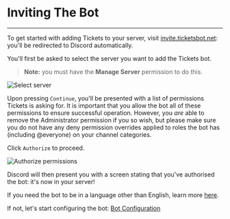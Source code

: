 # Inviting The Bot  
***

To get started with adding Tickets to your server, visit [invite.ticketsbot.net](https://invite.ticketsbot.net): you'll be redirected to Discord automatically.  
  
You'll first be asked to select the server you want to add the Tickets bot. 
> **Note:** you must have the **Manage Server** permission to do this.  

![Select server](../img/invite-1.webp)

Upon pressing `Continue`, you'll be presented with a list of permissions Tickets is asking for. It is important that you allow the bot all of these permissions to ensure successful operation. However, you *are* able to remove the Administrator permission if you so wish, but please make sure you do not have any deny permission overrides applied to roles the bot has (including @everyone) on your channel categories. 

Click `Authorize` to proceed.

![Authorize permissions](../img/invite-2.webp)

Discord will then present you with a screen stating that you've authorised the bot: it's now in your server! 

If you need the bot to be in a language other than English, learn more [here](./languages.md).

If not, let's start configuring the bot: [Bot Configuration](./configuration.md)
